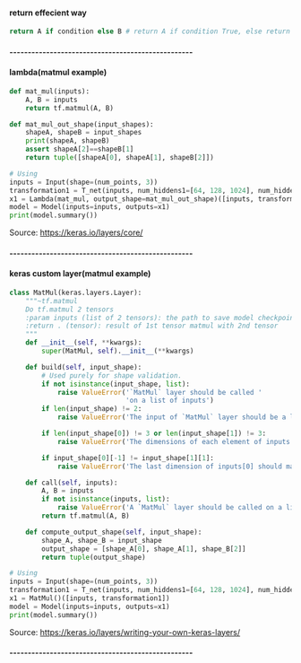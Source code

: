 
#### return effecient way
```python
return A if condition else B # return A if condition True, else return B
```

#### --------------------------------------------------
#### lambda(matmul example)
```python
def mat_mul(inputs):
    A, B = inputs
    return tf.matmul(A, B)

def mat_mul_out_shape(input_shapes):
    shapeA, shapeB = input_shapes
    print(shapeA, shapeB)
    assert shapeA[2]==shapeB[1]
    return tuple([shapeA[0], shapeA[1], shapeB[2]])

# Using
inputs = Input(shape=(num_points, 3))
transformation1 = T_net(inputs, num_hiddens1=[64, 128, 1024], num_hidden2=[512, 256], num_output_channels=3)
x1 = Lambda(mat_mul, output_shape=mat_mul_out_shape)([inputs, transformation1])
model = Model(inputs=inputs, outputs=x1)
print(model.summary())
```
Source: https://keras.io/layers/core/

#### --------------------------------------------------
#### keras custom layer(matmul example)
```python
class MatMul(keras.layers.Layer):
    """~tf.matmul
    Do tf.matmul 2 tensors
    :param inputs (list of 2 tensors): the path to save model checkpoints
    :return . (tensor): result of 1st tensor matmul with 2nd tensor
    """
    def __init__(self, **kwargs):
        super(MatMul, self).__init__(**kwargs)

    def build(self, input_shape):
        # Used purely for shape validation.
        if not isinstance(input_shape, list):
            raise ValueError('`MatMul` layer should be called '
                             'on a list of inputs')
        if len(input_shape) != 2:
            raise ValueError('The input of `MatMul` layer should be a list containing 2 elements')

        if len(input_shape[0]) != 3 or len(input_shape[1]) != 3:
            raise ValueError('The dimensions of each element of inputs should be 3')

        if input_shape[0][-1] != input_shape[1][1]:
            raise ValueError('The last dimension of inputs[0] should match the dimension 1 of inputs[1]')

    def call(self, inputs):
        A, B = inputs
        if not isinstance(inputs, list):
            raise ValueError('A `MatMul` layer should be called on a list of inputs.')
        return tf.matmul(A, B)

    def compute_output_shape(self, input_shape):
        shape_A, shape_B = input_shape
        output_shape = [shape_A[0], shape_A[1], shape_B[2]]
        return tuple(output_shape)

# Using
inputs = Input(shape=(num_points, 3))
transformation1 = T_net(inputs, num_hiddens1=[64, 128, 1024], num_hidden2=[512, 256], num_output_channels=3)
x1 = MatMul()([inputs, transformation1])
model = Model(inputs=inputs, outputs=x1)
print(model.summary())
```
Source: https://keras.io/layers/writing-your-own-keras-layers/

#### --------------------------------------------------
